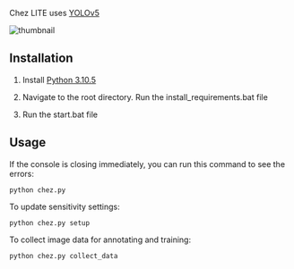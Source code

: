 
Chez LITE uses [YOLOv5](https://github.com/ultralytics/yolov5)

![thumbnail](https://github.com/xxreflextheone/lunarv2lite/assets/100484118/c65c3c63-5ab8-4ed5-8dc7-526cee37029a)

## Installation

1. Install [Python 3.10.5](https://www.python.org/downloads/release/python-3105/)

2. Navigate to the root directory. Run the install_requirements.bat file

3. Run the start.bat file

## Usage
If the console is closing immediately, you can run this command to see the errors:
```           
python chez.py
```
To update sensitivity settings:
```           
python chez.py setup
```
To collect image data for annotating and training:
```           
python chez.py collect_data
```
